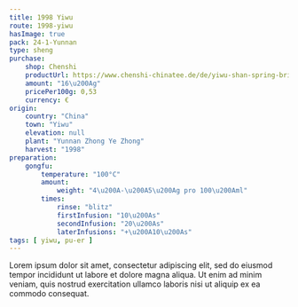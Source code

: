 ```yaml
---
title: 1998 Yiwu
route: 1998-yiwu
hasImage: true 
pack: 24-1-Yunnan
type: sheng
purchase:
    shop: Chenshi
    productUrl: https://www.chenshi-chinatee.de/de/yiwu-shan-spring-brick-1998.html
    amount: "16\u200Ag"
    pricePer100g: 0,53
    currency: €
origin:
    country: "China"
    town: "Yiwu"
    elevation: null
    plant: "Yunnan Zhong Ye Zhong"
    harvest: "1998"
preparation:
    gongfu:
        temperature: "100°C"
        amount:
            weight: "4\u200A-\u200A5\u200Ag pro 100\u200Aml"
        times:
            rinse: "blitz"
            firstInfusion: "10\u200As"
            secondInfusion: "20\u200As"
            laterInfusions: "+\u200A10\u200As"
tags: [ yiwu, pu-er ]
---
```

Lorem ipsum dolor sit amet, consectetur adipiscing elit, sed do eiusmod tempor incididunt ut labore et dolore magna aliqua. Ut enim ad minim veniam, quis nostrud exercitation ullamco laboris nisi ut aliquip ex ea commodo consequat.
